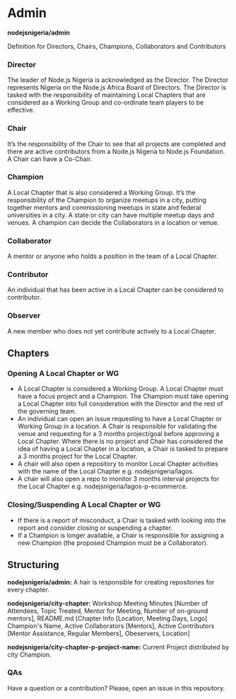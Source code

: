 # Admin
**nodejsnigeria/admin**


Definition for Directors, Chairs, Champions, Collaborators and Contributors

### Director

The leader of Node.js Nigeria is acknowledged as the Director. The Director represents Nigeria on the Node.js Africa Board of Directors. The Director is tasked with the responsibility of maintaining Local Chapters that are considered as a Working Group and co-ordinate team players to be effective.

### Chair

It’s the responsibility of the Chair to see that all projects are completed and there are active contributors from a Node.js Nigeria to Node.js Foundation.  A Chair can have a Co-Chair.

### Champion

A Local Chapter that is also considered a Working Group. It’s the responsibility of the Champion to organize meetups in a city, putting together mentors and commissioning meetups in state and federal universities in a city. A state or city can have multiple meetup days and venues. A champion can decide the Collaborators in a location or venue.

### Collaborator

A mentor or anyone who holds a position in the team of a Local Chapter.


### Contributor

An individual that has been active in a Local Chapter can be considered to contributor.

### Observer

A new member who does not yet contribute actively to a Local Chapter.


## Chapters

### Opening A Local Chapter or WG
-    A Local Chapter is considered a Working Group. A Local Chapter must have a focus project and a Champion. The Champion must take opening a Local Chapter into full consideration with the Director and the rest of the governing team.
-    An individual can open an issue requesting to have a Local Chapter or Working Group in a location. A Chair is responsible for validating the venue and requesting for a 3 months project/goal before approving a Local Chapter. Where there is no project and Chair has considered the idea of having a Local Chapter in a location, a Chair is tasked to prepare a 3 months project for the Local Chapter.
-    A chair will also open a repository to monitor Local Chapter activities with the name of the Local Chapter e.g. nodejsnigeria/lagos.
-    A chair will also open a repo to monitor 3 months interval projects for the Local Chapter e.g. nodejsnigeria/lagos-p-ecommerce.

### Closing/Suspending A Local Chapter or WG
-    If there is a report of misconduct, a Chair is tasked with looking into the report and consider closing or suspending a chapter.
-    If a Champion is longer available, a Chair is responsible for assigning a new Champion (the proposed Champion must be a Collaborator).

## Structuring

**nodejsnigeria/admin:** A hair is responsible for creating repositories for every chapter.

**nodejsnigeria/city-chapter:** Workshop Meeting Minutes [Number of Attendees, Topic Treated, Mentor for Meeting, Number of on-ground mentors], README.md [Chapter Info [Location, Meeting Days, Logo] Champion's Name, Active Collaborators [Mentors], Active Contributors [Mentor Assistance, Regular Members], Obeservers, Location]

**nodejsnigeria/city-chapter-p-project-name:** Current Project distributed by city Champion.


### QAs

Have a question or a contribution? Please, open an issue in this repository.
